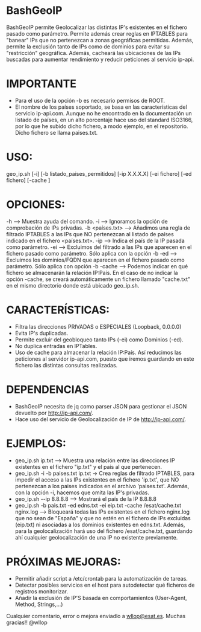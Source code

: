 # BashGeoIP      

BashGeoIP permite Geolocalizar las distintas IP's existentes en el fichero pasado como parámetro. 
Permite además crear reglas en IPTABLES para "banear"  IPs que no pertenezcan a zonas geográficas permitidas. Además, permite la exclusión tanto de IPs como de dominios para evitar su "restricción" geográfica.
Además, cacheará las ubicaciones de las IPs buscadas para aumentar rendimiento y reducir peticiones al servicio ip-api.
      

# IMPORTANTE
- Para el uso de la opción -b es necesario permisos de ROOT.
- El nombre de los países soportado, se basa en las características del servicio ip-api.com. Aunque no he encontrado en la documentación un listado de países, en un alto porcentaje hace uso del standard ISO3166, por lo que he subido dicho fichero, a modo ejemplo, en el repositorio. Dicho fichero se llama paises.txt.
 
# USO:
geo_ip.sh [-i] [-b listado_paises_permitidos] [-ip X.X.X.X] [-ei fichero] [-ed fichero] [-cache <fichero>] <fichero> 

# OPCIONES:
-h --> Muestra ayuda del comando.
-i --> Ignoramos la opción de comprobación de IPs privadas.
-b <países.txt> -->  Añadimos una regla de filtrado IPTABLES a las IPs que NO pertenezcan al listado de países indicado en el fichero <países.txt>.
-ip <ip> --> Indica el país de la IP pasada como parámetro.
-ei <fichero> --> Excluimos del filtrado a las IPs que aparecen en el fichero pasado como parámetro. Sólo aplica con la opción -b
-ed <fichero> --> Excluimos los dominios/FQDN que aparecen en el fichero pasado como parámetro. Sólo aplica con opción -b
-cache <fichero> --> Podemos indicar en qué fichero se almacenarán la relación IP:País. En el caso de no indicar la opción -cache, se creará automáticamente un fichero llamado "cache.txt" en el mismo directorio donde está ubicado geo_ip.sh.


# CARACTERÍSTICAS:
* Filtra las direcciones PRIVADAS o ESPECIALES (Loopback, 0.0.0.0)
* Evita IP's duplicadas.
* Permite excluir del geobloqueo tanto IPs (-ei) como Dominios (-ed).
* No duplica entradas en IPTables.
* Uso de cache para almacenar la relación IP:País. Así reducimos las peticiones al servidor ip-api.com, puesto que iremos guardando en este fichero las distintas consultas realizadas.


# DEPENDENCIAS
* BashGeoIP necesita de jq como parser JSON para gestionar el JSON devuelto por http://ip-api.com/.
* Hace uso del servicio de Geolocalización de IP de http://ip-api.com/.

# EJEMPLOS:
* geo_ip.sh ip.txt  --> Muestra una relación entre las direcciones IP existentes en el fichero "ip.txt" y el país al que pertenecen.
* geo_ip.sh -i -b paises.txt ip.txt -> Crea reglas de filtrado IPTABLES,  para impedir el acceso a las IPs existentes en el fichero 'ip.txt', que NO pertenezcan a los paises indicados en el archivo 'paises.txt'. Además, con la opción -i, hacemos que omita las IP's privadas.
* geo_ip.sh --ip 8.8.8.8 --> Mostrará el país de la IP 8.8.8.8
* geo_ip.sh -b pais.txt -ed edns.txt -ei eip.txt -cache /esat/cache.txt nginx.log --> Bloqueará todas las IPs existentes en el fichero nginx.log que no sean de "España" y que no estén en el fichero de IPs excluidas (eip.txt) ni asociadas a los dominios existentes en edns.txt. Además, para la geolocalización hará uso del fichero /esat/cache.txt, guardando ahí cualquier geolocalización de una IP no existente previamente.

# PRÓXIMAS MEJORAS:
* Permitir añadir script a /etc/crontab para la automatización de tareas.
* Detectar posibles servicios en el host para autodetectar qué ficheros de registros monitorizar.
* Añadir la exclusión de IP'S basada en comportamientos (User-Agent, Method, Strings,...)

Cualquier comentario, error o mejora enviadlo a wllop@esat.es. 
Muchas gracias!!
@wllop
